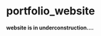 # portfolio_website
<p><b>website is in underconstruction....</b></p>
<p><website linc generating....>